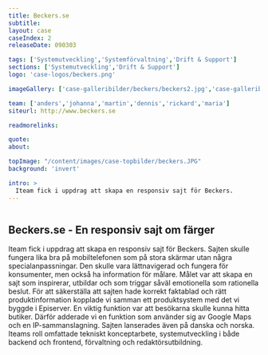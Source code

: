 ```yaml
---
title: Beckers.se
subtitle:
layout: case
caseIndex: 2
releaseDate: 090303

tags: ['Systemutveckling','Systemförvaltning','Drift & Support']
sections: ['Systemutveckling','Drift & Support']
logo: 'case-logos/beckers.png'

imageGallery: ['case-galleribilder/beckers/beckers2.jpg','case-galleribilder/beckers/beckers3.jpg']

team: ['anders','johanna','martin','dennis','rickard','maria']
siteurl: http://www.beckers.se

readmorelinks:

quote:
about:

topImage: "/content/images/case-topbilder/beckers.JPG"
background: 'invert'

intro: >
  Iteam fick i uppdrag att skapa en responsiv sajt för Beckers.
---
```


<img src="/content/images/case-galleribilder/beckers/beckers1.jpg" class="right" alt="">

## Beckers.se - En responsiv sajt om färger
Iteam fick i uppdrag att skapa en responsiv sajt för Beckers. Sajten skulle fungera lika bra på mobiltelefonen som på stora skärmar utan några specialanpassningar. Den skulle vara lättnavigerad och fungera för konsumenter, men också ha information för målare. Målet var att skapa en sajt som inspirerar, utbildar och som triggar såväl emotionella som rationella beslut.
För att säkerställa att sajten hade korrekt faktablad och rätt produktinformation kopplade vi samman ett produktsystem med det vi byggde i Episerver. En viktig funktion var att besökarna skulle kunna hitta butiker. Därför adderade vi en funktion som använder sig av Google Maps och en IP-sammanslagning. Sajten lanserades även på danska och norska.  Iteams roll omfattade tekniskt konceptarbete, systemutveckling i både backend och frontend, förvaltning och redaktörsutbildning.
